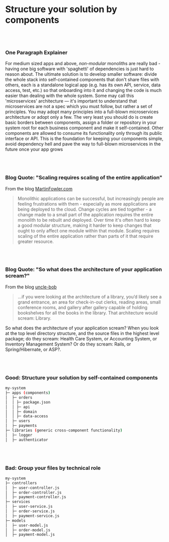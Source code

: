 # Structure your solution by components

<br/><br/>

### One Paragraph Explainer

For medium sized apps and above, *non-modular* monoliths are really bad - having one big software with 'spaghetti' of dependencies is just hard to reason about. The ultimate solution is to develop smaller software: divide the whole stack into self-contained components that don't share files with others, each is a standalone logical app (e.g. has its own API, service, data access, test, etc.) so that onboarding into it and changing the code is much easier than dealing with the whole system. Some may call this 'microservices' architecture — it's important to understand that microservices are not a spec which you must follow, but rather a set of principles. You may adopt many principles into a full-blown microservices architecture or adopt only a few. The very least you should do is create basic borders between components, assign a folder or repository in your system root for each business component and make it self-contained. Other components are allowed to consume its functionality only through its public interface or API. This is the foundation for keeping your components simple, avoid dependency hell and pave the way to full-blown microservices in the future once your app grows

<br/><br/>

### Blog Quote: "Scaling requires scaling of the entire application"

 From the blog [MartinFowler.com](https://martinfowler.com/articles/microservices.html)

> Monolithic applications can be successful, but increasingly people are feeling frustrations with them - especially as more applications are being deployed to the cloud. Change cycles are tied together - a change made to a small part of the application requires the entire monolith to be rebuilt and deployed. Over time it's often hard to keep a good modular structure, making it harder to keep changes that ought to only affect one module within that module. Scaling requires scaling of the entire application rather than parts of it that require greater resource.

<br/><br/>

### Blog Quote: "So what does the architecture of your application scream?"

 From the blog [uncle-bob](https://blog.cleancoder.com/uncle-bob/2011/09/30/Screaming-Architecture.html) 

> ...if you were looking at the architecture of a library, you’d likely see a grand entrance, an area for check-in-out clerks, reading areas, small conference rooms, and gallery after gallery capable of holding bookshelves for all the books in the library. That architecture would scream: Library.<br/>

So what does the architecture of your application scream? When you look at the top level directory structure, and the source files in the highest level package; do they scream: Health Care System, or Accounting System, or Inventory Management System? Or do they scream: Rails, or Spring/Hibernate, or ASP?.

<br/><br/>

### Good: Structure your solution by self-contained components

```bash
my-system
├─ apps (components)
│  ├─ orders
│  │ ├─ package.json
│  │ ├─ api
│  │ ├─ domain
│  │ ├─ data-access
│  ├─ users
│  ├─ payments
├─ libraries (generic cross-component functionality)
│  ├─ logger
│  ├─ authenticator
```


<br/><br/>

### Bad: Group your files by technical role

```bash
my-system
├─ controllers
│  ├─ user-controller.js
│  ├─ order-controller.js
│  ├─ payment-controller.js
├─ services
│  ├─ user-service.js
│  ├─ order-service.js
│  ├─ payment-service.js
├─ models
│  ├─ user-model.js
│  ├─ order-model.js
│  ├─ payment-model.js
```
